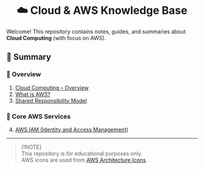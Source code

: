 <div align="center">
  <h1>☁️ Cloud & AWS Knowledge Base</h1>
</div>

Welcome! This repository contains notes, guides, and summaries about **Cloud Computing** (with focus on AWS).  


## 📑 Summary
### 🔹 Overview
1. [Cloud Computing – Overview](docs/01-cloud-overview.md)
2. [What is AWS?](docs/02-what-is-aws.md)
3. [Shared Responsibility Model](docs/03-shared-responsibilities.md)

### 🔹 Core AWS Services
4. [AWS IAM (Identity and Access Management)](docs/04-aws-iam.md)

---

> [!NOTE]\
> This repository is for educational purposes only.  
> AWS icons are used from [AWS Architecture Icons](https://aws-icons.com/).  
